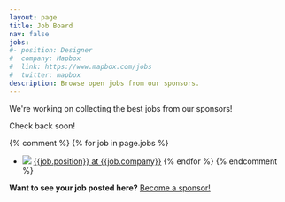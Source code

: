 ```yaml
---
layout: page
title: Job Board
nav: false
jobs:
#- position: Designer
#  company: Mapbox
#  link: https://www.mapbox.com/jobs
#  twitter: mapbox
description: Browse open jobs from our sponsors.
---
```


We're working on collecting the best jobs from our sponsors!

Check back soon!

{% comment %}
{% for job in page.jobs %}
* ![](https://avatars.io/twitter/{{job.twitter}}) [{{job.position}} at {{job.company}}]({{job.link}})
{% endfor %}
{% endcomment %}

**Want to see your job posted here?** [Become a sponsor!](/sponsor/)
